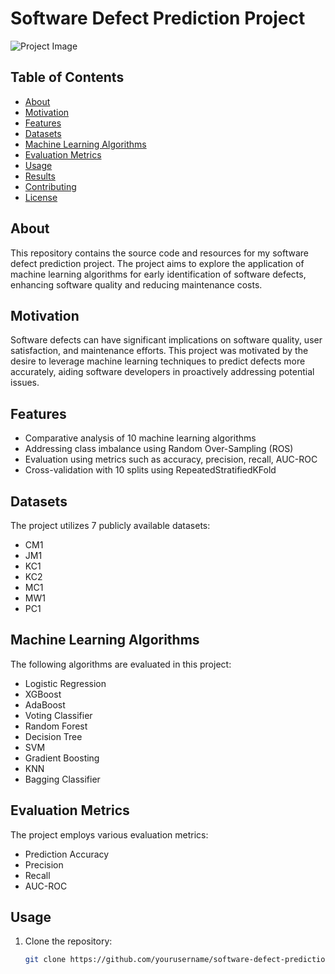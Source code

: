# Software Defect Prediction Project

![Project Image](project_image.jpg) <!-- Replace with an image representing your project -->

## Table of Contents

- [About](#about)
- [Motivation](#motivation)
- [Features](#features)
- [Datasets](#datasets)
- [Machine Learning Algorithms](#machine-learning-algorithms)
- [Evaluation Metrics](#evaluation-metrics)
- [Usage](#usage)
- [Results](#results)
- [Contributing](#contributing)
- [License](#license)

## About

This repository contains the source code and resources for my software defect prediction project. The project aims to explore the application of machine learning algorithms for early identification of software defects, enhancing software quality and reducing maintenance costs.

## Motivation

Software defects can have significant implications on software quality, user satisfaction, and maintenance efforts. This project was motivated by the desire to leverage machine learning techniques to predict defects more accurately, aiding software developers in proactively addressing potential issues.

## Features

- Comparative analysis of 10 machine learning algorithms
- Addressing class imbalance using Random Over-Sampling (ROS)
- Evaluation using metrics such as accuracy, precision, recall, AUC-ROC
- Cross-validation with 10 splits using RepeatedStratifiedKFold

## Datasets

The project utilizes 7 publicly available datasets:
- CM1
- JM1
- KC1
- KC2
- MC1
- MW1
- PC1

## Machine Learning Algorithms

The following algorithms are evaluated in this project:
- Logistic Regression
- XGBoost
- AdaBoost
- Voting Classifier
- Random Forest
- Decision Tree
- SVM
- Gradient Boosting
- KNN
- Bagging Classifier

## Evaluation Metrics

The project employs various evaluation metrics:
- Prediction Accuracy
- Precision
- Recall
- AUC-ROC

## Usage

1. Clone the repository:
   ```sh
   git clone https://github.com/yourusername/software-defect-prediction.git
   ```
